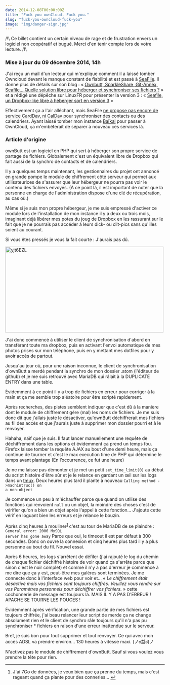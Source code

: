 ```yaml
---
date: 2014-12-08T00:00:00Z
title: "Fuck you ownCloud. Fuck you."
slug: "fuck-you-owncloud-fuck-you"
image: "img/danger-sign.jpg"
---
```


/!\ Ce billet contient un certain niveau de rage et de frustration envers un logiciel non coopératif et bugué. Merci d'en tenir compte lors de votre lecture. /!\

<h3>Mise à jour du 09 décembre 2014, 14h</h3>

J'ai reçu un mail d'un lecteur qui m'explique comment il a laissé tomber Owncloud devant le manque constant de fiabilité et est passé à <a href="http://seafile.com/en/home/">SeaFile</a>. Il donne plus de détails sur son blog : « <a href="http://eliotberriot.com/blog/2013/12/18/owncloud-sparkleshare-git-annex-seafile-quelle-solution-libre-pour-heberger-et-synchroniser-ses-fichiers/">Ownbutt, SparkleShare, Git-Annex, Seafile... Quelle solution libre pour héberger et synchroniser ses fichiers ?</a> » et a rédigé une dépêche sur LinuxFR pour présenter la version 3 : « <a href="https://linuxfr.org/news/seafile-un-dropbox-like-libre-a-heberger-sort-en-version-3">Seafile, un Dropbox-like libre à héberger sort en version 3</a> »

Effectivement ça a l'air alléchant, mais SeaFile <a href="https://github.com/haiwen/seafile/issues/801">ne propose pas encore de service CardDav, ni CalDav</a> pour synchroniser des contacts ou des calendriers. Ayant laissé tomber mon instance <a href="http://baikal-server.com/">Baïkal</a> pour passer à OwnCloud, ça m'embêterait de séparer à nouveau ces services là.

<h3>Article d'origine</h3>

ownButt est un logiciel en PHP qui sert à héberger son propre service de partage de fichiers. Globalement c'est un équivalent libre de Dropbox qui fait aussi de la synchro de contacts et de calendriers.

Il y a quelques temps maintenant, les gestionnaires du projet ont annoncé en grande pompe le module de chiffrement côté serveur qui permet aux utilisateurices de s'assurer que leur hébergeur ne pourra pas voir le contenu des fichiers envoyés. (À ce point là, il est important de noter que la personne en charge de l'administration dispose d'une clé de récupération, au cas où.)

Même si je suis mon propre hébergeur, je me suis empressé d'activer ce module lors de l'installation de mon instance il y a deux ou trois mois, imaginant déjà libérer mes potes du joug de Dropbox en les rassurant sur le fait que je ne pourrais pas accéder à leurs dick- ou clit-pics sans qu'illes soient au courant.

Si vous êtes pressés je vous la fait courte : J'aurais pas dû.

<img src="https://aldarone.fr/wp-content/uploads/2014/12/yjt6EZL.gif" alt="yjt6EZL" width="500" height="271" class="aligncenter size-full wp-image-1559" />

J'ai donc commencé à utiliser le client de synchronisation d'abord en transférant toute ma dropbox, puis en activant l'envoi automatique de mes photos prises sur mon téléphone, puis en y mettant mes dotfiles pour y avoir accès de partout.

Jusqu'au jour où, pour une raison inconnue, le client de synchronisation d'ownButt a merdé pendant la synchro de mon dossier .atom (l'éditeur de github) et je me suis retrouvé avec MariaDB qui râlait à la DUPLICATE ENTRY dans une table.

Évidemment à ce point il y a trop de fichiers en erreur pour corriger à la main et ça me semble trop aléatoire pour être scripté rapidement.

Après recherches, des pistes semblent indiquer que c'est dû à la manière dont le module de chiffrement gère (mal) les noms de fichiers. Je me suis donc dit que j'allais juste le désactiver, qu'ownButt déchiffrerait mes fichiers au fil des accès et que j'aurais juste à supprimer mon dossier pourri et à le renvoyer.

Hahaha, naïf que je suis. Il faut lancer manuellement une requête de déchiffrement dans les options et évidemment ça prend un temps fou. Firefox laisse tomber la requête AJAX au bout d'une demi heure, mais ça continue de tourner et c'est le max execution time de PHP qui détermine le temps avant plantage (En l’occurrence, ce fut une heure)

Je ne me laisse pas démonter et je met un petit <code>set_time_limit(0)</code> au début du script histoire d'être sûr et je le relance en gardant un œil sur les logs dans un <a href="http://danielmiessler.com/study/tmux/">tmux</a>. Deux heures plus tard il plante à nouveau <code>Calling method -&gt;machintruc() on a non-object</code>



Je commence un peu à m'échauffer parce que quand on utilise des fonctions qui renvoient <code>null</code> ou un objet, la moindre des choses c'est de vérifier qu'on a bien un objet après l'appel à cette fonction… J'ajoute cette vérif en loguant bien les erreurs et je relance le bouzin.

Après cinq heures à mouliner<sup id="fnref:1"><a href="1" rel="footnote">1</a></sup> c'est au tour de MariaDB de se plaindre : <code>General error: 2006 MySQL server has gone away</code> Parce que oui, le timeout il est par défaut à 300 secondes. Donc on ouvre la connexion et cinq heures plus tard il y a plus personne au bout du fil. Nouvel essai.

Après 6 heures, les logs s'arrêtent de défiler (j'ai rajouté le log du chemin de chaque fichier déchiffré histoire de voir quand ça s'arrête parce que sinon c'est le noir complet) et comme il n'y a pas d'erreur je commence à me dire que ça y est, peut-être mes galères sont terminées. Je me connecte donc à l'interface web pour voir et… « <em>Le chiffrement était désactivé mais vos fichiers sont toujours chiffrés. Veuillez vous rendre sur vos Paramètres personnels pour déchiffrer vos fichiers.</em> » cette cochonnerie de message est toujours là. MAIS IL Y A PAS D'ERREUR ! APACHE SE TOURNE LES POUCES !

Évidemment après vérification, une grande partie de mes fichiers est toujours chiffrée, j'ai beau relancer leur script de merde ça ne change absolument rien et le client de synchro râle toujours qu'il n'a pas pu synchroniser * fichiers en raison d'une erreur inattendue sur le serveur.

Bref, je suis bon pour tout supprimer et tout renvoyer. Ce qui avec mon accès ADSL va prendre environ… 130 heures à vitesse maxi. (&#12494;&#3232;&#30410;&#3232;)&#12494;



N'activez pas le module de chiffrement d'ownButt. Sauf si vous voulez vous prendre la tête pour rien.

<div class="footnotes">
<hr />
<ol>

<li id="fn:1">
J'ai 7Go de données, je veux bien que ça prenne du temps, mais c'est rageant quand ça plante pour des conneries…&#160;<a href="1" rev="footnote">&#8617;</a>
</li>

</ol>
</div>
